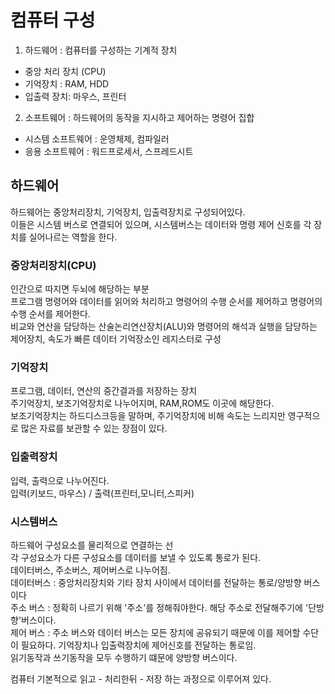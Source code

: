 # 컴퓨터 구성   
1. 하드웨어 : 컴퓨터를 구성하는 기계적 장치   
- 중앙 처리 장치 (CPU)   
- 기억장치 : RAM, HDD   
- 입출력 장치: 마우스, 프린터   
2. 소프트웨어 : 하드웨어의 동작을 지시하고 제어하는 명령어 집합   
- 시스템 소프트웨어 : 운영체제, 컴파일러   
- 응용 소프트웨어 : 워드프로세서, 스프레드시트   
   
## 하드웨어   
하드웨어는 중앙처리장치, 기억장치, 입출력장치로 구성되어있다.   
이들은 시스템 버스로 연결되어 있으며, 시스템버스는 데이터와 명령 제어 신호를 각 장치를 실어나르는 역할을 한다.   
### 중앙처리장치(CPU)   
인간으로 따지면 두뇌에 해당하는 부분    
프로그램 명령어와 데이터를 읽어와 처리하고 명령어의 수행 순서를 제어하고 명령어의 수행 순서를 제어한다.   
비교와 연산을 담당하는 산술논리연산장치(ALU)와 명령어의 해석과 실행을 담당하는 제어장치, 속도가 빠른 데이터 기억장소인 레지스터로 구성   
### 기억장치   
프로그램, 데이터, 연산의 중간결과를 저장하는 장치   
주기억장치, 보조기억장치로 나누어지며, RAM,ROM도 이곳에 해당한다.   
보조기억장치는 하드디스크등을 말하며, 주기억장치에 비해 속도는 느리지만 영구적으로 많은 자료를 보관할 수 있는 장점이 있다.   
### 입출력장치   
입력, 출력으로 나누어진다.   
입력(키보드, 마우스) / 출력(프린터,모니터,스피커)   
### 시스템버스   
하드웨어 구성요소를 물리적으로 연결하는 선   
각 구성요소가 다른 구성요소를 데이터를 보낼 수 있도록 통로가 된다.   
데이터버스, 주소버스, 제어버스로 나누어짐.   
데이터버스 : 중앙처리장치와 기타 장치 사이에서 데이터를 전달하는 통로/양방향 버스이다   
주소 버스 : 정확히 나르기 위해 '주소'를 정해줘야한다. 해당 주소로 전달해주기에 '단방향'버스이다.   
제어 버스 : 주소 버스와 데이터 버스는 모든 장치에 공유되기 때문에 이를 제어할 수단이 필요하다. 기억장치나 입출력장치에 제어신호를 전달하는 통로임.   
읽기동작과 쓰기동작을 모두 수행하기 떄문에 양방향 버스이다.   
   
컴퓨터 기본적으로 읽고 - 처리한뒤 - 저장 하는 과정으로 이루어져 있다.      
